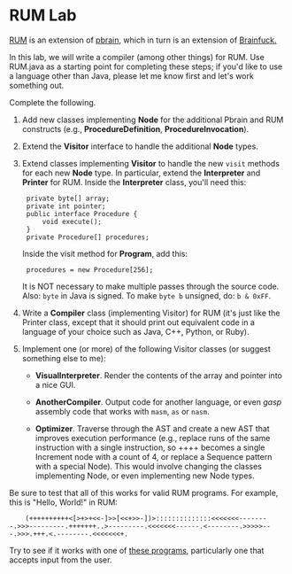 # RUM Lab

[RUM](http://esolangs.org/wiki/RUM) is an extension of [pbrain](http://esolangs.org/wiki/Pbrain), which in turn is an extension of [Brainfuck.](http://esolangs.org/wiki/Brainfuck)

In this lab, we will write a compiler (among other things) for RUM. Use RUM.java as a starting point for completing these steps; if you'd like to use a language other than Java, please let me know first and let's work something out.

Complete the following.

1. Add new classes implementing **Node** for the additional Pbrain and RUM constructs (e.g., **ProcedureDefinition**, **ProcedureInvocation**).
2. Extend the **Visitor** interface to handle the additional **Node** types.
3. Extend classes implementing **Visitor** to handle the new `visit` methods for each new **Node** type. In particular, extend the **Interpreter** and **Printer** for RUM. Inside the **Interpreter** class, you'll need this:

        private byte[] array;
        private int pointer;
        public interface Procedure {
            void execute();
        }
        private Procedure[] procedures;

    Inside the visit method for **Program**, add this:

        procedures = new Procedure[256];

    It is NOT necessary to make multiple passes through the source code. Also: `byte` in Java is signed. To make `byte b` unsigned, do: `b & 0xFF`.

4. Write a **Compiler** class (implementing Visitor) for RUM (it's just like the Printer class, except that it should print out equivalent code in a language of your choice such as Java, C++, Python, or Ruby).
5. Implement one (or more) of the following Visitor classes (or suggest something else to me):

   * **VisualInterpreter**. Render the contents of the array and pointer into a nice GUI.

   * **AnotherCompiler**. Output code for another language, or even *gasp* assembly code that works with `masm`, `as` or `nasm`.

   * **Optimizer**. Traverse through the AST and create a new AST that improves execution performance (e.g., replace runs of the same instruction with a single instruction, so ++++ becomes a single Increment node with a count of 4, or replace a Sequence pattern with a special Node). This would involve changing the classes implementing Node, or even implementing new Node types.

Be sure to test that all of this works for valid RUM programs. For example, this is "Hello, World!" in RUM:

        (++++++++++<[>+>+<<-]>>[<<+>>-])>::::::::::::::<<<<<<<--------.>>>---------.+++++++..>---------.<<<<<<<------.<--------.>>>>>---.>>>.+++.<.--------.<<<<<<<+.

Try to see if it works with one of [these programs](http://esoteric.sange.fi/brainfuck/bf-source/prog/), particularly one that accepts input from the user.
